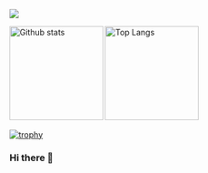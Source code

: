 ![](http://github-profile-summary-cards.vercel.app/api/cards/profile-details?username=hiro-root&theme=default)

<div align="left"> 
  <img alt="Github stats" height="164.5px" src="https://github-readme-stats.vercel.app/api?username=hiro-root" />
  <img alt="Top Langs" height="164.5px" src="https://github-readme-stats.vercel.app/api/top-langs/?username=hiro-root&layout=compact" />
</div>


[![trophy](https://github-profile-trophy.vercel.app/?username=hiro-root)](https://github.com/hiro-root/github-profile-trophy)
### Hi there 👋

<!--
**hiro-root/hiro-root** is a ✨ _special_ ✨ repository because its `README.md` (this file) appears on your GitHub profile.

Here are some ideas to get you started:

- 🔭 I’m currently working on ...
- 🌱 I’m currently learning ...
- 👯 I’m looking to collaborate on ...
- 🤔 I’m looking for help with ...
- 💬 Ask me about ...
- 📫 How to reach me: ...
- 😄 Pronouns: ...
- ⚡ Fun fact: ...
-->

